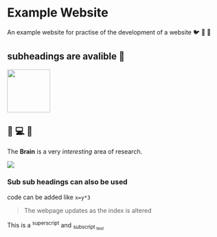 # Example Website

An example website for practise of the development of a website :bird: :brain: :sloth:

## subheadings are avalible :sloth:

<img src="[https://your-image-url.type](https://static.vecteezy.com/system/resources/previews/024/068/988/non_2x/cute-sloth-in-hat-and-scarf-in-winter-with-snow-ai-generated-free-photo.jpg)" width="100" height="100">

## :brain: 💻 🧠 

The **Brain** is a very _interesting_ area of research.

![](https://neuro-physio.co.uk/wp-content/uploads/2016/04/web-brain-getty-c-DONTUSEAGAIN.png)

### Sub sub headings can also be used 

code can be added like ``x=y*3``

> The webpage updates as the index is altered

This is a <sup>superscript</sup> and <sub>subscript<sub> text
